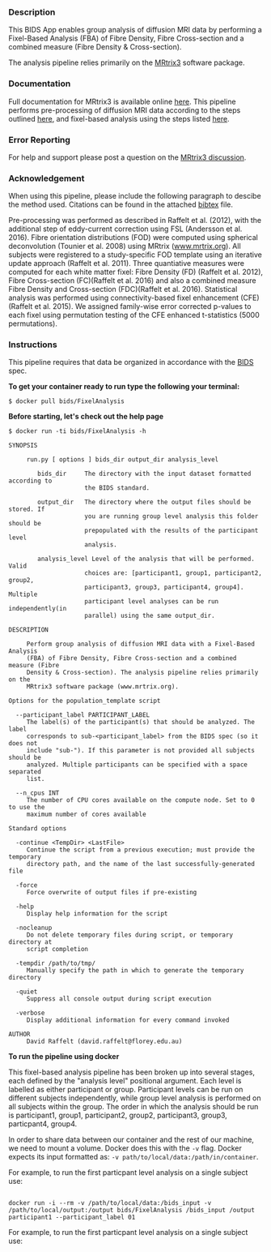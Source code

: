 ### Description
This BIDS App enables group analysis of diffusion MRI data by performing a Fixel-Based Analysis (FBA) of Fibre Density, Fibre Cross-section and a combined measure (Fibre Density & Cross-section).

The analysis pipeline relies primarily on the [MRtrix3](www.mrtrix.org) software package.

### Documentation

Full documentation for MRtrix3 is available online [here](http://userdocs.mrtrix.org/). This pipeline performs pre-processing of diffusion MRI data according to the steps outlined [here](http://mrtrix.readthedocs.io/en/latest/workflows/DWI_preprocessing_for_quantitative_analysis.html), and fixel-based analysis using the steps listed [here](http://mrtrix.readthedocs.io/en/latest/workflows/fixel_based_analysis.html).

### Error Reporting

For help and support please post a question on the [MRtrix3 discussion](http://community.mrtrix.org/).

### Acknowledgement

When using this pipeline, please include the following paragraph to descibe the method used. Citations can be found in the attached [bibtex](./fixel-based_analysis.bib) file.

Pre-processing was performed as described in Raffelt et al. (2012), with the additional step of eddy-current correction using FSL (Andersson et al. 2016). Fibre orientation distributions (FOD) were computed using spherical deconvolution (Tounier et al. 2008) using MRtrix (www.mrtrix.org). All subjects were registered to a study-specific FOD template using an iterative update approach (Raffelt et al. 2011). Three quantiative measures were computed for each white matter fixel: Fibre Density (FD) (Raffelt et al. 2012), Fibre Cross-section (FC)(Raffelt et al. 2016) and also a combined  measure Fibre Density and Cross-section (FDC)(Raffelt et al. 2016). Statistical analysis was performed using connectivity-based fixel enhancement (CFE)(Raffelt et al. 2015). We assigned family-wise error corrected p-values to each fixel using permutation testing of the CFE enhanced t-statistics (5000 permutations).


### Instructions

This pipeline requires that data be organized in accordance with the [BIDS](http://bids.neuroimaging.io) spec.


**To get your container ready to run type the following your terminal:**
```{bash}
$ docker pull bids/FixelAnalysis
```

**Before starting, let's check out the help page**

```{bash}
$ docker run -ti bids/FixelAnalysis -h

SYNOPSIS

     run.py [ options ] bids_dir output_dir analysis_level

        bids_dir     The directory with the input dataset formatted according to
                     the BIDS standard.

        output_dir   The directory where the output files should be stored. If
                     you are running group level analysis this folder should be
                     prepopulated with the results of the participant level
                     analysis.

        analysis_level Level of the analysis that will be performed. Valid
                     choices are: [participant1, group1, participant2, group2,
                     participant3, group3, participant4, group4].  Multiple
                     participant level analyses can be run independently(in
                     parallel) using the same output_dir.

DESCRIPTION

     Perform group analysis of diffusion MRI data with a Fixel-Based Analysis
     (FBA) of Fibre Density, Fibre Cross-section and a combined measure (Fibre
     Density & Cross-section). The analysis pipeline relies primarily on the
     MRtrix3 software package (www.mrtrix.org).

Options for the population_template script

  --participant_label PARTICIPANT_LABEL
     The label(s) of the participant(s) that should be analyzed. The label
     corresponds to sub-<participant_label> from the BIDS spec (so it does not
     include "sub-"). If this parameter is not provided all subjects should be
     analyzed. Multiple participants can be specified with a space separated
     list.

  --n_cpus INT
     The number of CPU cores available on the compute node. Set to 0 to use the
     maximum number of cores available

Standard options

  -continue <TempDir> <LastFile>
     Continue the script from a previous execution; must provide the temporary
     directory path, and the name of the last successfully-generated file

  -force
     Force overwrite of output files if pre-existing

  -help
     Display help information for the script

  -nocleanup
     Do not delete temporary files during script, or temporary directory at
     script completion

  -tempdir /path/to/tmp/
     Manually specify the path in which to generate the temporary directory

  -quiet
     Suppress all console output during script execution

  -verbose
     Display additional information for every command invoked

AUTHOR
     David Raffelt (david.raffelt@florey.edu.au)

```

**To run the pipeline using docker**

This fixel-based analysis pipeline has been broken up into several stages, each defined by the "analysis level" positional argument. Each level is labelled as either participant or group. Participant levels can be run on different subjects independently, while group level analysis is performed on all subjects within the group. The order in which the analysis should be run is participant1, group1, participant2, group2, participant3, group3, particpant4, group4.

In order to share data between our container and the rest of our machine, we need to mount a volume. Docker does this with the `-v` flag. Docker expects its input formatted as: `-v path/to/local/data:/path/in/container`.

For example, to run the first particpant level analysis on a single subject use:

```{bash}

docker run -i --rm -v /path/to/local/data:/bids_input -v /path/to/local/output:/output bids/FixelAnalysis /bids_input /output participant1 --participant_label 01
```

For example, to run the first particpant level analysis on a single subject use:

